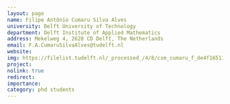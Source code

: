 ```yaml
---
layout: page
name: Filipe Antônio Cumaru Silva Alves
university: Delft University of Technology
department: Delft Institute of Applied Mathematics
address: Mekelweg 4, 2628 CD Delft, The Netherlands
email: F.A.CumaruSilvaAlves@tudelft.nl
website:
img: https://filelist.tudelft.nl/_processed_/4/8/csm_cumaru_f_de4f165110.webp
project:
nolink: true
redirect:
importance:
category: phd students
---
```

